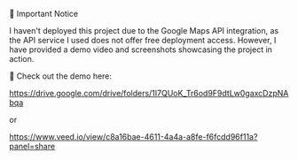 🚀 Important Notice

I haven't deployed this project due to the Google Maps API integration, as the API service I used does not offer free deployment access. However, I have provided a demo video and screenshots showcasing the project in action.

🔗 Check out the demo here: 

https://drive.google.com/drive/folders/1I7QUoK_Tr6od9F9dtLw0gaxcDzpNAbqa

or

https://www.veed.io/view/c8a16bae-4611-4a4a-a8fe-f6fcdd96f11a?panel=share
